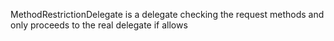 MethodRestrictionDelegate is a delegate checking the request methods and only proceeds to the real delegate if allows
